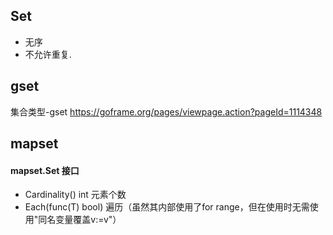 

## Set
* 无序
* 不允许重复.


## gset
集合类型-gset
    https://goframe.org/pages/viewpage.action?pageId=1114348

## mapset
#### mapset.Set 接口
* Cardinality() int     元素个数
* Each(func(T) bool)    遍历（虽然其内部使用了for range，但在使用时无需使用"同名变量覆盖v:=v"）
